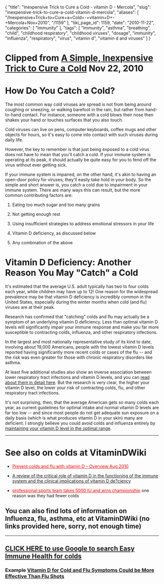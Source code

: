 {
    "title": "Inexpensive Trick to Cure a Cold - vitamin D - Mercola",
    "slug": "inexpensive-trick-to-cure-a-cold-vitamin-d-mercola",
    "aliases": [
        "/Inexpensive+Trick+to+Cure+a+Cold+-+vitamin+D+-+Mercola+Nov+2010",
        "/1159"
    ],
    "tiki_page_id": 1159,
    "date": "2010-11-22",
    "categories": [
        "Immunity"
    ],
    "tags": [
        "Immunity",
        "asthma",
        "breathing",
        "child",
        "childhood respiratory",
        "childhood viruses",
        "dosage",
        "immunity",
        "influenza",
        "respiratory",
        "virus",
        "vitamin d",
        "vitamin d and viruses"
    ]
}


# Clipped from [A Simple, Inexpensive Trick to Cure a Cold](http://articles.mercola.com/sites/articles/archive/2010/11/22/the-common-cold-simple-strategies-for-prevention-and-treatment.aspx) Nov 22, 2010

# How Do You Catch a Cold?

The most common way cold viruses are spread is not from being around coughing or sneezing, or walking barefoot in the rain, but rather from hand-to-hand contact. For instance, someone with a cold blows their nose then shakes your hand or touches surfaces that you also touch.

Cold viruses can live on pens, computer keyboards, coffee mugs and other objects for hours, so it's easy to come into contact with such viruses during daily life.

However, the key to remember is that just being exposed to a cold virus does not have to mean that you'll catch a cold. If your immune system is operating at its peak, it should actually be quite easy for you to fend off the virus without ever getting sick.

If your immune system is impaired, on the other hand, it's akin to having an open-door policy for viruses; they'll easily take hold in your body. So the simple and short answer is, you catch a cold due to impairment in your immune system. There are many ways this can result, but the more common contributing factors are:  

1. Eating too much sugar and too many grains

2. Not getting enough rest

3. Using insufficient strategies to address emotional stressors in your life

4. Vitamin D deficiency, as discussed below

5. Any combination of the above

# Vitamin D Deficiency: Another Reason You May "Catch" a Cold

It's estimated that the average U.S. adult typically has two to four colds each year, while children may have up to 12! One reason for the widespread prevalence may be that vitamin D deficiency is incredibly common in the United States, especially during the winter months when cold (and flu) viruses are at their peak.

Research has confirmed that "catching" colds and flu may actually be a symptom of an underlying vitamin D deficiency. Less than optimal vitamin D levels will significantly impair your immune response and make you far more susceptible to contracting colds, influenza, and other respiratory infections.

In the largest and most nationally representative study of its kind to date, involving about 19,000 Americans, people with the lowest vitamin D levels reported having significantly more recent colds or cases of the flu -- and the risk was even greater for those with chronic respiratory disorders like asthma.

At least five additional studies also show an inverse association between lower respiratory tract infections and vitamin D levels, and you can [read about them in detail here](http://articles.mercola.com/sites/articles/archive/2009/03/21/Can-Vitamin-D-Cure-the-Common-Cold.aspx). But the research is very clear, the higher your vitamin D level, the lower your risk of contracting colds, flu, and other respiratory tract infections.

It's not surprising, then, that the average American gets so many colds each year, as current guidelines for optimal intake and normal vitamin D levels are far too low -- and since most people do not get adequate sun exposure on a daily basis (which is what produces vitamin D in your skin) many are deficient. I strongly believe you could avoid colds and influenza entirely by [maintaining your vitamin D level in the optimal range](http://articles.mercola.com/sites/articles/archive/2008/12/16/my-one-hour-vitamin-d-lecture-to-clear-up-all-your-confusion-on-this-vital-nutrient.aspx).

- - - - - - - - - 

# See also on  **colds**  at VitaminDWiki

* <a href="/posts/prevent-colds-and-flu-with-vitamin-d-overview" style="color: red; text-decoration: underline;" title="This link has an unknown page_id: 707">Prevent colds and flu with vitamin D – Overview Aug 2010</a>

* [A review of the critical role of vitamin D in the functioning of the immune system and the clinical implications of vitamin D de?ciency](www.VitaminDWiki.com/tiki-download_file.php?fileId=1515)

* <a href="/posts/professional-sports-team-takes-5000-iu-and-wins-championship" style="color: red; text-decoration: underline;" title="This link has an unknown page_id: 293">professional sports team takes 5000 IU and wins championship</a> one reason was they had fewer colds

## You can also find lots of information on lnfluenza, flu, asthma, etc at VitaminDWiki (no links provided here, sorry, not enough time)

- - - - - - - - - - - - 

## [CLICK HERE to use Google to search Easy Immune Health for colds](http://www.easy-immune-health.com/google-search-results.html?cx=partner-pub-3386164927794949%3Akllnihni14v&cof=FORID%3A10&ie=ISO-8859-1&q=colds&sa=Search&siteurl=www.easy-immune-health.com%2Fvitamin-d-research.html#947)

### Example [Vitamin D for Cold and Flu Symptoms Could be More Effective Than Flu Shots](http://www.easy-immune-health.com/Vitamin-D-for-Cold-and-Flu-Symptoms.html#axzz162ShRe1S)